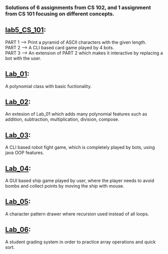 ### Solutions of 6 assignments from CS 102, and 1 assignment from CS 101 focusing on different concepts.

## <a href=https://github.com/mHuseyin0/CS_Assignments/tree/main/lab5_CS_101>lab5_CS_101</a>:
PART 1 --> Print a pyramid of ASCII characters with the given length.<br>
PART 2 --> A CLI based card game played by 4 bots.<br>
PART 3 --> An extension of PART 2 which makes it interactive by replacing a bot with the user.<br>

## <a href=https://github.com/mHuseyin0/CS_Assignments/tree/main/Lab_01>Lab_01</a>:
A polynomial class with basic fuctionality.

## <a href=https://github.com/mHuseyin0/CS_Assignments/tree/main/Lab_02>Lab_02</a>:
An extesion of Lab_01 which adds many polynomial features such as addition, subtraction, multiplication, division, compose.

## <a href=https://github.com/mHuseyin0/CS_Assignments/tree/main/Lab_03>Lab_03</a>:
A CLI based robot fight game, which is completely played by bots, using java OOP features.

## <a href=https://github.com/mHuseyin0/CS_Assignments/tree/main/Lab_04>Lab_04</a>:
A GUI based ship game played by user, where the player needs to avoid bombs and collect points by moving the ship with mouse.

## <a href=https://github.com/mHuseyin0/CS_Assignments/tree/main/Lab_05>Lab_05</a>:
A character pattern drawer where recursion used instead of all loops.

## <a href=https://github.com/mHuseyin0/CS_Assignments/tree/main/Lab_06>Lab_06</a>:
A student grading system in order to practice array operations and quick sort.
